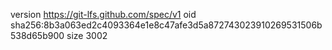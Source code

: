 version https://git-lfs.github.com/spec/v1
oid sha256:8b3a063ed2c4093364e1e8c47afe3d5a872743023910269531506b538d65b900
size 3002
